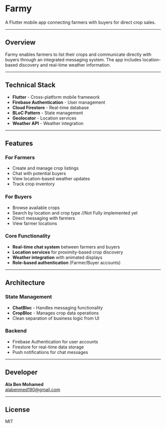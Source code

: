 # Farmy

A Flutter mobile app connecting farmers with buyers for direct crop sales.

---

## Overview

Farmy enables farmers to list their crops and communicate directly with buyers through an integrated messaging system. The app includes location-based discovery and real-time weather information.

---

## Technical Stack

- **Flutter** - Cross-platform mobile framework
- **Firebase Authentication** - User management
- **Cloud Firestore** - Real-time database
- **BLoC Pattern** - State management
- **Geolocator** - Location services
- **Weather API** - Weather integration

---

## Features

### For Farmers
- Create and manage crop listings
- Chat with potential buyers
- View location-based weather updates
- Track crop inventory

### For Buyers
- Browse available crops
- Search by location and crop type //Not Fully implemented yet
- Direct messaging with farmers
- View farmer locations

### Core Functionality
- **Real-time chat system** between farmers and buyers
- **Location services** for proximity-based crop discovery
- **Weather integration** with animated displays
- **Role-based authentication** (Farmer/Buyer accounts)

---

## Architecture

### State Management
- **ChatBloc** - Handles messaging functionality
- **CropBloc** - Manages crop data operations
- Clean separation of business logic from UI

### Backend
- Firebase Authentication for user accounts
- Firestore for real-time data storage
- Push notifications for chat messages

---

## Developer

**Ala Ben Mohamed**  
alabenmed190@gmail.com

---

## License

MIT

